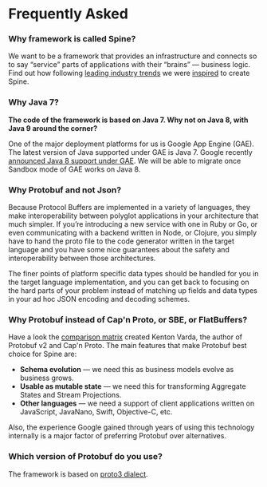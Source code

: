 # Frequently Asked

 
### Why framework is called Spine?
 We want to be a framework that provides an infrastructure and connects so to say “service” parts of applications with their “brains” — business logic. 
 Find out how following [leading industry trends](/docs/prior-art.html) we were [inspired](/docs/guides/motivation.html) to create Spine. 

### Why Java 7?
**The code of the framework is based on Java 7. Why not on Java 8, with Java 9 around the corner?**

One of the major deployment platforms for us is Google App Engine (GAE). The latest version of Java supported under GAE is Java 7. Google recently [announced Java 8 support under GAE](https://youtu.be/aKUlu9-psZo?t=15m30s). We will be able to migrate once Sandbox mode of GAE works on Java 8.

### Why Protobuf and not Json?
Because Protocol Buffers are implemented in a variety of languages, they make interoperability between polyglot applications in your architecture that much simpler. If you’re introducing a new service with one in Ruby or Go, or even communicating with a backend written in Node, or Clojure, you simply have to hand the proto file to the code generator written in the target language and you have some nice guarantees about the safety and interoperability between those architectures. 

The finer points of platform specific data types should be handled for you in the target language implementation, and you can get back to focusing on the hard parts of your problem instead of matching up fields and data types in your ad hoc JSON encoding and decoding schemes.

### Why Protobuf instead of Cap'n Proto, or SBE, or FlatBuffers?
Have a look the [comparison matrix](https://capnproto.org/news/2014-06-17-capnproto-flatbuffers-sbe.html) created Kenton Varda, the author of Protobuf v2 and Cap'n Proto. The main features that make Protobuf best choice for Spine are:

* **Schema evolution** — we need this as business models evolve as business grows.
* **Usable as mutable state** — we need this for transforming Aggregate States and Stream Projections.
* **Other languages** — we need a support of client applications written on JavaScript, JavaNano, Swift, Objective-C, etc.

Also, the experience Google gained through years of using this technology internally is a major factor of preferring Protobuf over alternatives.

### Which version of Protobuf do you use?
The framework is based on [proto3 dialect](https://developers.google.com/protocol-buffers/docs/proto3).

